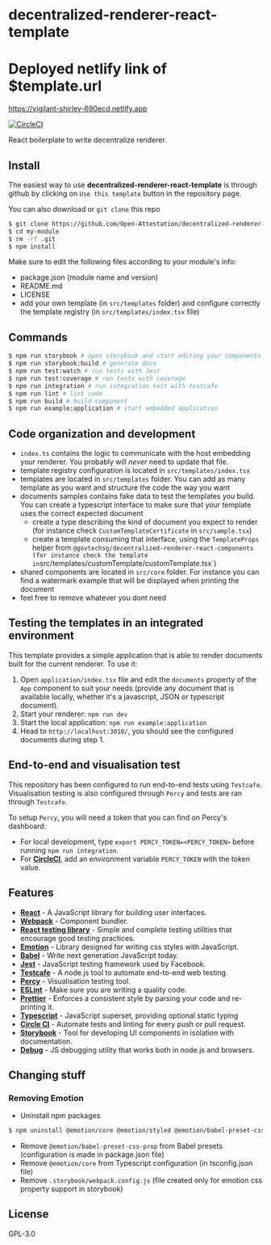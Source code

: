 # decentralized-renderer-react-template

# Deployed netlify link of $template.url
https://vigilant-shirley-690ecd.netlify.app


[![CircleCI](https://circleci.com/gh/Open-Attestation/decentralized-renderer-react-template.svg?style=svg)](https://circleci.com/gh/Open-Attestation/decentralized-renderer-react-template)

React boilerplate to write decentralize renderer.

## Install

The easiest way to use **decentralized-renderer-react-template** is through github by clicking on `Use this template` button in the repository page.

You can also download or `git clone` this repo

```sh
$ git clone https://github.com/Open-Attestation/decentralized-renderer-react-template.git my-module
$ cd my-module
$ rm -rf .git
$ npm install
```

Make sure to edit the following files according to your module's info:

- package.json (module name and version)
- README.md
- LICENSE
- add your own template (in `src/templates` folder) and configure correctly the template registry (in `src/templates/index.tsx` file)

## Commands

```sh
$ npm run storybook # open storybook and start editing your components
$ npm run storybook:build # generate docs
$ npm run test:watch # run tests with Jest
$ npm run test:coverage # run tests with coverage
$ npm run integration # run integration test with testcafe
$ npm run lint # lint code
$ npm run build # build component
$ npm run example:application # start embedded application
```

## Code organization and development

- `index.ts` contains the logic to communicate with the host embedding your renderer. You probably will _never_ need to update that file.
- template registry configuration is located in `src/templates/index.tsx`
- templates are located in `src/templates` folder. You can add as many template as you want and structure the code the way you want
- documents samples contains fake data to test the templates you build. You can create a typescript interface to make sure that your template uses the correct expected document
  - create a type describing the kind of document you expect to render (for instance check `CustomTemplateCertificate` in `src/sample.tsx`)
  - create a template consuming that interface, using the `TemplateProps` helper from `@govtechsg/decentralized-renderer-react-components (for instance check the template in`src/templates/customTemplate/customTemplate.tsx`)
- shared components are located in `src/core` folder. For instance you can find a watermark example that will be displayed when printing the document
- feel free to remove whatever you dont need

## Testing the templates in an integrated environment

This template provides a simple application that is able to render documents built for the current renderer. To use it:
1. Open `application/index.tsx` file and edit the `documents` property of the `App` component to suit your needs (provide any document that is available locally, whether it's a javascript, JSON or typescript document).
1. Start your renderer: `npm run dev`
1. Start the local application: `npm run example:application`
1. Head to `http://localhost:3010/`, you should see the configured documents during step 1.

## End-to-end and visualisation test

This repository has been configured to run end-to-end tests using `Testcafe`. Visualisation testing is also configured through `Percy` and tests are ran through `Testcafe`.

To setup `Percy`, you will need a token that you can find on Percy's dashboard:
- For local development, type `export PERCY_TOKEN=<PERCY_TOKEN>` before running `npm run integration`.
- For [**CircleCI**](https://docs.percy.io/docs/circleci), add an environment variable `PERCY_TOKEN` with the token value.

## Features

- [**React**](http://reactjs.org/) - A JavaScript library for building user interfaces.
- [**Webpack**](https://webpack.js.org/) - Component bundler.
- [**React testing library**](https://testing-library.com/) - Simple and complete testing utilities that encourage good testing practices.
- [**Emotion**](https://emotion.sh/) - Library designed for writing css styles with JavaScript.
- [**Babel**](https://babeljs.io/) - Write next generation JavaScript today.
- [**Jest**](https://facebook.github.io/jest) - JavaScript testing framework used by Facebook.
- [**Testcafe**](https://devexpress.github.io/testcafe/) - A node.js tool to automate end-to-end web testing.
- [**Percy**](http://percy.io/) - Visualisation testing tool.
- [**ESLint**](http://eslint.org/) - Make sure you are writing a quality code.
- [**Prettier**](https://prettier.io/) - Enforces a consistent style by parsing your code and re-printing it.
- [**Typescript**](https://www.typescriptlang.org/) - JavaScript superset, providing optional static typing
- [**Circle CI**](https://circleci.com/) - Automate tests and linting for every push or pull request.
- [**Storybook**](https://storybook.js.org/) - Tool for developing UI components in isolation with documentation.
- [**Debug**](https://github.com/visionmedia/debug) - JS debugging utility that works both in node.js and browsers.

## Changing stuff

### Removing Emotion

- Uninstall npm packages

```sh
$ npm uninstall @emotion/core @emotion/styled @emotion/babel-preset-css-prop
```

- Remove `@emotion/babel-preset-css-prop` from Babel presets (configuration is made in package.json file)
- Remove `@emotion/core` from Typescript configuration (in tsconfig.json file)
- Remove `.storybook/webpack.config.js` (file created only for emotion css property support in storybook)

## License

GPL-3.0
